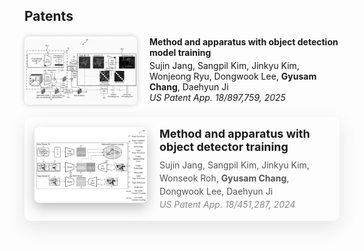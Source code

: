 ## Patents

<!-- 특허 1 -->
<div style="display: flex; align-items: flex-start; margin: 20px 0;">
  <img src="./assets/img/cmdg_patent.png" alt="patent image" style="width: 180px; border-radius: 8px; margin-right: 20px; box-shadow: 0 0 8px rgba(0,0,0,0.2);" />
  
  <div>
    <h4 style="margin: 0;">Method and apparatus with object detection model training</h4>
    <p style="margin: 4px 0 0;">
      <autocolor>Sujin Jang, Sangpil Kim, Jinkyu Kim, Wonjeong Ryu, Dongwook Lee, <strong>Gyusam Chang</strong>, Daehyun Ji</autocolor><br>
      <autocolor><i>US Patent App. 18/897,759, 2025</i></autocolor>
    </p>
  </div>
</div>

<!-- 특허 2 -->
<div style="display: flex; align-items: flex-start; margin: 20px 0; padding: 16px; border-radius: 10px; box-shadow: 0 10px 30px rgba(0, 0, 0, 0.1);">
  <img src="./assets/img/cmda_patent.png" 
       alt="patent image" 
       style="width: 180px; height: auto; border-radius: 8px; margin-right: 20px; box-shadow: 0 8px 20px rgba(0,0,0,0.25);" />
  
  <div>
    <h4 style="margin: 0 0 8px; font-size: 18px;">Method and apparatus with object detector training</h4>
    <p style="margin: 0; font-size: 14px; line-height: 1.5;">
      <span style="color: #555;">Sujin Jang, Sangpil Kim, Jinkyu Kim, Wonseok Roh, <strong>Gyusam Chang</strong>, Dongwook Lee, Daehyun Ji</span><br>
      <span style="color: #888;"><i>US Patent App. 18/451,287, 2024</i></span>
    </p>
  </div>
</div>
